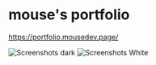 # mouse's portfolio

https://portfolio.mousedev.page/

![Screenshots dark](https://user-images.githubusercontent.com/38714187/148899160-f3b86bce-8fea-404c-9a44-f0fbb3f8f11e.png)
![Screenshots White](https://user-images.githubusercontent.com/38714187/148899206-e20e5220-bff5-4d5f-8204-bca772683f1d.png)
